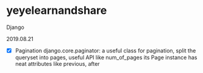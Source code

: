 # yeyelearnandshare
Django

2019.08.21
- [x] Pagination
django.core.paginator: a useful class for pagination, split the queryset into pages, useful API like num_of_pages
its Page instance has neat attributes like previous, after
